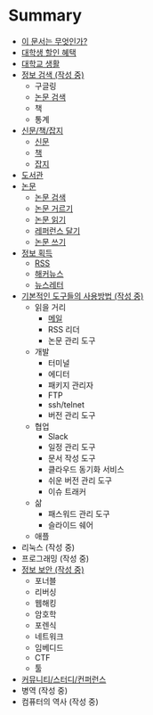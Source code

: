 # Summary

* [이 문서는 무엇인가?](README.md)
* [대학생 할인 혜택](/대학생-할인-혜택/README.md)
* [대학교 생활](대학교-생활/README.md)
* [정보 검색 (작성 중)](/정보-검색/README.md)
  * 구글링
  * [논문 검색](/정보-검색/논문검색.md)
  * 책
  * 통계
* [신문/책/잡지](신문-책-잡지/README.md)
  * [신문](신문-책-잡지/신문.md)
  * [책](신문-책-잡지/책.md)
  * [잡지](신문-책-잡지/잡지.md)
* [도서관](도서관/README.md)
* [논문](/논문/README.md)
  * [논문 검색](논문/검색.md)
  * [논문 거르기](논문/거르기.md)
  * [논문 읽기](논문/읽기.md)
  * [레퍼런스 달기](논문/레퍼런스.md)
  * [논문 쓰기](논문/쓰기.md)
* [정보 획득](/정보-획득/README.md)
  * [RSS](/정보-획득/RSS.md)
  * [해커뉴스](/정보-획득/해커뉴스.md)
  * [뉴스레터](/정보-획득/뉴스레터.md)
* [기본적인 도구들의 사용방법 (작성 중)](/기본적인-도구들의-사용방법/README.md)
  * 읽을 거리
    * [메일](/기본적인-도구들의-사용방법/대학/메일.md)
    * RSS 리더
    * 논문 관리 도구
  * 개발
    * 터미널
    * 에디터
    * 패키지 관리자
    * FTP
    * ssh/telnet
    * 버전 관리 도구
  * 협업
    * Slack
    * 일정 관리 도구
    * 문서 작성 도구
    * 클라우드 동기화 서비스
    * 쉬운 버전 관리 도구
    * 이슈 트래커
  * 삶
    * 패스워드 관리 도구
    * 슬라이드 쉐어
  * 애플
* 리눅스 (작성 중)
* 프로그래밍 (작성 중)
* [정보 보안 (작성 중)](/정보-보안/README.md)
  * 포너블
  * 리버싱
  * 웹해킹
  * 암호학
  * 포렌식
  * 네트워크
  * 임베디드
  * CTF
  * 툴
* [커뮤니티/스터디/컨퍼런스](/커뮤니티-스터디-컨퍼런스/README.md)
* 병역 (작성 중)
* 컴퓨터의 역사 (작성 중)

